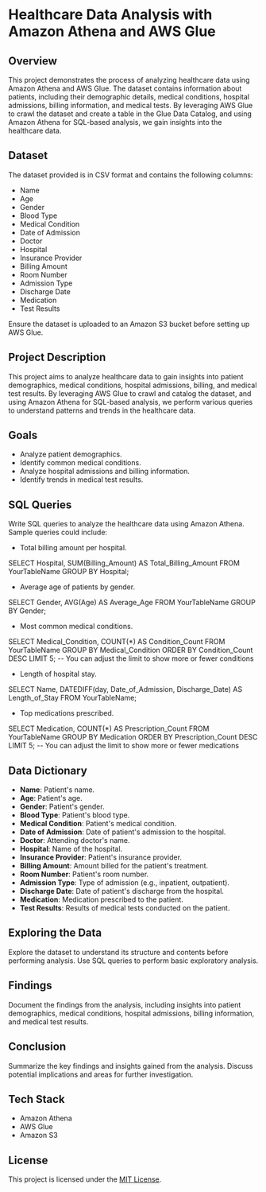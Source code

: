 # Healthcare Data Analysis with Amazon Athena and AWS Glue

## Overview

This project demonstrates the process of analyzing healthcare data using Amazon Athena and AWS Glue. The dataset contains information about patients, including their demographic details, medical conditions, hospital admissions, billing information, and medical tests. By leveraging AWS Glue to crawl the dataset and create a table in the Glue Data Catalog, and using Amazon Athena for SQL-based analysis, we gain insights into the healthcare data.

## Dataset

The dataset provided is in CSV format and contains the following columns:

- Name
- Age
- Gender
- Blood Type
- Medical Condition
- Date of Admission
- Doctor
- Hospital
- Insurance Provider
- Billing Amount
- Room Number
- Admission Type
- Discharge Date
- Medication
- Test Results

Ensure the dataset is uploaded to an Amazon S3 bucket before setting up AWS Glue.

## Project Description

This project aims to analyze healthcare data to gain insights into patient demographics, medical conditions, hospital admissions, billing, and medical test results. By leveraging AWS Glue to crawl and catalog the dataset, and using Amazon Athena for SQL-based analysis, we perform various queries to understand patterns and trends in the healthcare data.

## Goals

- Analyze patient demographics.
- Identify common medical conditions.
- Analyze hospital admissions and billing information.
- Identify trends in medical test results.

## SQL Queries

Write SQL queries to analyze the healthcare data using Amazon Athena. Sample queries could include:

- Total billing amount per hospital.

SELECT Hospital, SUM(Billing_Amount) AS Total_Billing_Amount
FROM YourTableName
GROUP BY Hospital;


- Average age of patients by gender.

SELECT Gender, AVG(Age) AS Average_Age
FROM YourTableName
GROUP BY Gender;



- Most common medical conditions.

SELECT Medical_Condition, COUNT(*) AS Condition_Count
FROM YourTableName
GROUP BY Medical_Condition
ORDER BY Condition_Count DESC
LIMIT 5; -- You can adjust the limit to show more or fewer conditions



- Length of hospital stay.

SELECT Name, DATEDIFF(day, Date_of_Admission, Discharge_Date) AS Length_of_Stay
FROM YourTableName;



- Top medications prescribed.

SELECT Medication, COUNT(*) AS Prescription_Count
FROM YourTableName
GROUP BY Medication
ORDER BY Prescription_Count DESC
LIMIT 5; -- You can adjust the limit to show more or fewer medications


## Data Dictionary

- **Name**: Patient's name.
- **Age**: Patient's age.
- **Gender**: Patient's gender.
- **Blood Type**: Patient's blood type.
- **Medical Condition**: Patient's medical condition.
- **Date of Admission**: Date of patient's admission to the hospital.
- **Doctor**: Attending doctor's name.
- **Hospital**: Name of the hospital.
- **Insurance Provider**: Patient's insurance provider.
- **Billing Amount**: Amount billed for the patient's treatment.
- **Room Number**: Patient's room number.
- **Admission Type**: Type of admission (e.g., inpatient, outpatient).
- **Discharge Date**: Date of patient's discharge from the hospital.
- **Medication**: Medication prescribed to the patient.
- **Test Results**: Results of medical tests conducted on the patient.

## Exploring the Data

Explore the dataset to understand its structure and contents before performing analysis. Use SQL queries to perform basic exploratory analysis.

## Findings

Document the findings from the analysis, including insights into patient demographics, medical conditions, hospital admissions, billing information, and medical test results.

## Conclusion

Summarize the key findings and insights gained from the analysis. Discuss potential implications and areas for further investigation.

## Tech Stack

- Amazon Athena
- AWS Glue
- Amazon S3



## License

This project is licensed under the [MIT License](LICENSE).
